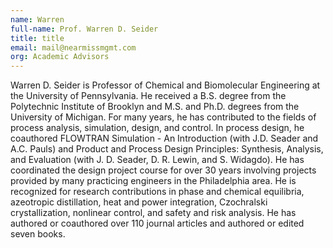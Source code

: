 ```yaml
---
name: Warren
full-name: Prof. Warren D. Seider
title: title
email: mail@nearmissmgmt.com
org: Academic Advisors
---
```

  
Warren D. Seider is Professor of Chemical and Biomolecular Engineering at the University of Pennsylvania. He received a B.S. degree from the Polytechnic Institute of Brooklyn and M.S. and Ph.D. degrees from the University of Michigan. For many years, he has contributed to the fields of process analysis, simulation, design, and control. In process design, he coauthored FLOWTRAN Simulation - An Introduction (with J.D. Seader and A.C. Pauls) and Product and Process Design Principles: Synthesis, Analysis, and Evaluation (with J. D. Seader, D. R. Lewin, and S. Widagdo). He has coordinated the design project course for over 30 years involving projects provided by many practicing engineers in the Philadelphia area. He is recognized for research contributions in phase and chemical equilibria, azeotropic distillation, heat and power integration, Czochralski crystallization, nonlinear control, and safety and risk analysis. He has authored or coauthored over 110 journal articles and authored or edited seven books.
